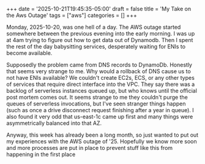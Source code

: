 +++
date = '2025-10-21T19:45:35-05:00'
draft = false
title = 'My Take on the Aws Outage'
tags = ["aws"]
categories = []
+++

Monday, 2025-10-20, was one hell of a day. The AWS outage started somewhere between the previous evening into the early morning. I was up at 4am trying to figure out how to get data out of Dynamodb. Then I spent the rest of the day babysitting services, desperately waiting for ENIs to become available. 

Supposedly the problem came from DNS records to DynamoDb. Honestly that seems very strange to me. Why would a rollback of DNS cause us to not have ENIs available? We couldn't create EC2s, ECS, or any other types of services that require direct interface into the VPC.  They say there was a backlog of serverless instances queued up, but who knows until the official post mortem comes out. It seems strange to me they couldn't purge the queues of serverless invocations, but I've seen stranger things happen (such as once a drive disconnect request finishing after a year in queue). I also found it very odd that us-east-1c came up first and many things were asymmetrically balanced into that AZ. 

Anyway, this week has already been a long month, so just wanted to put out my experiences with the AWS outage of '25. Hopefully we know more soon and more processes are put in place to prevent stuff like this from happening in the first place
